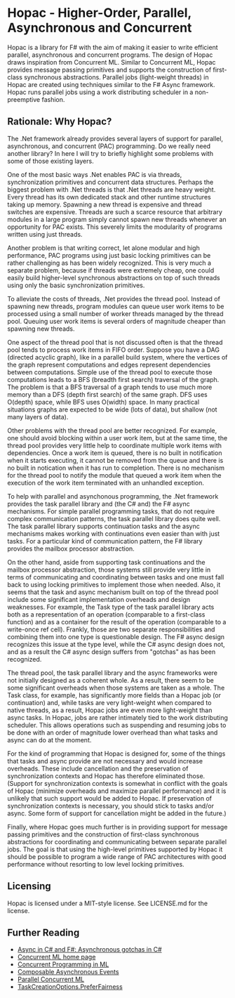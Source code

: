 Hopac - Higher-Order, Parallel, Asynchronous and Concurrent
===========================================================

Hopac is a library for F# with the aim of making it easier to write efficient
parallel, asynchronous and concurrent programs.  The design of Hopac draws
inspiration from Concurrent ML.  Similar to Concurrent ML, Hopac provides
message passing primitives and supports the construction of first-class
synchronous abstractions.  Parallel jobs (light-weight threads) in Hopac are
created using techniques similar to the F# Async framework.  Hopac runs
parallel jobs using a work distributing scheduler in a non-preemptive fashion.

Rationale: Why Hopac?
---------------------

The .Net framework already provides several layers of support for parallel,
asynchronous, and concurrent (PAC) programming.  Do we really need another
library?  In here I will try to briefly highlight some problems with some of
those existing layers.

One of the most basic ways .Net enables PAC is via threads, synchronization
primitives and concurrent data structures.  Perhaps the biggest problem with
.Net threads is that .Net threads are heavy weight.  Every thread has its own
dedicated stack and other runtime structures taking up memory.  Spawning a new
thread is expensive and thread switches are expensive.  Threads are such a
scarce resource that arbitrary modules in a large program simply cannot spawn
new threads whenever an opportunity for PAC exists.  This severely limits the
modularity of programs written using just threads.

Another problem is that writing correct, let alone modular and high
performance, PAC programs using just basic locking primitives can be rather
challenging as has been widely recognized.  This is very much a separate
problem, because if threads were extremely cheap, one could easily build
higher-level synchronous abstractions on top of such threads using only the
basic synchronization primitives.

To alleviate the costs of threads, .Net provides the thread pool.  Instead of
spawning new threads, program modules can queue user work items to be processed
using a small number of worker threads managed by the thread pool.  Queuing
user work items is several orders of magnitude cheaper than spawning new
threads.

One aspect of the thread pool that is not discussed often is that the thread
pool tends to process work items in FIFO order.  Suppose you have a DAG
(directed acyclic graph), like in a parallel build system, where the vertices
of the graph represent computations and edges represent dependencies between
computations.  Simple use of the thread pool to execute those computations
leads to a BFS (breadth first search) traversal of the graph.  The problem is
that a BFS traversal of a graph tends to use much more memory than a DFS
(depth first search) of the same graph.  DFS uses O(depth) space, while BFS
uses O(width) space.  In many practical situations graphs are expected to be
wide (lots of data), but shallow (not many layers of data).

Other problems with the thread pool are better recognized.  For example, one
should avoid blocking within a user work item, but at the same time, the thread
pool provides very little help to coordinate multiple work items with
dependencies.  Once a work item is queued, there is no built in notification
when it starts executing, it cannot be removed from the queue and there is no
built in notication when it has run to completion.  There is no mechanism for
the thread pool to notify the module that queued a work item when the execution
of the work item terminated with an unhandled exception.

To help with parallel and asynchonous programming, the .Net framework provides
the task parallel library and (the C# and) the F# async mechanisms.  For simple
parallel programming tasks, that do not require complex communication patterns,
the task parallel library does quite well.  The task parallel library supports
continuation tasks and the async mechanisms makes working with continuations
even easier than with just tasks.  For a particular kind of communication
pattern, the F# library provides the mailbox processor abstraction.

On the other hand, aside from supporting task continuations and the mailbox
processor abstraction, those systems still provide very little in terms of
communicating and coordinating between tasks and one must fall back to using
locking primitives to implement those when needed.  Also, it seems that the
task and async mechanism built on top of the thread pool include some
significant implementation overheads and design weaknesses.  For example, the
Task<T> type of the task parallel library acts both as a representation of an
operation (comparable to a first-class function) and as a container for the
result of the operation (comparable to a write-once ref cell).  Frankly, those
are two separate responsibilities and combining them into one type is
questionable design.  The F# async design recognizes this issue at the type
level, while the C# async design does not, and as a result the C# async design
suffers from "gotchas" as has been recognized.

The thread pool, the task parallel library and the async frameworks were not
initially designed as a coherent whole.  As a result, there seem to be some
significant overheads when those systems are taken as a whole.  The Task<T>
class, for example, has significantly more fields than a Hopac job (or
continuation) and, while tasks are very light-weight when compared to native
threads, as a result, Hopac jobs are even more light-weight than async tasks.
In Hopac, jobs are rather intimately tied to the work distributing scheduler.
This allows operations such as suspending and resuming jobs to be done with
an order of magnitude lower overhead than what tasks and async can do at the
moment.

For the kind of programming that Hopac is designed for, some of the things that
tasks and async provide are not necessary and would increase overheads.  These
include cancellation and the preservation of synchronization contexts and Hopac
has therefore eliminated those.  (Support for synchronization contexts is
somewhat in conflict with the goals of Hopac (minimize overheads and maximize
parallel performance) and it is unlikely that such support would be added to
Hopac.  If preservation of synchronization contexts is necessary, you should
stick to tasks and/or async.  Some form of support for cancellation might be
added in the future.)

Finally, where Hopac goes much further is in providing support for message
passing primitives and the construction of first-class synchronous abstractions
for coordinating and communicating between separate parallel jobs.  The goal
is that using the high-level primitives supported by Hopac it should be
possible to program a wide range of PAC architectures with good performance
without resorting to low level locking primitives.

Licensing
---------

Hopac is licensed under a MIT-style license.  See LICENSE.md for the license.

Further Reading
---------------

* [Async in C# and F#: Asynchronous gotchas in C#](http://tomasp.net/blog/csharp-async-gotchas.aspx/)
* [Concurrent ML home page](http://cml.cs.uchicago.edu/)
* [Concurrent Programming in ML](http://www.cambridge.org/us/academic/subjects/computer-science/distributed-networked-and-mobile-computing/concurrent-programming-ml)
* [Composable Asynchronous Events](http://multimlton.cs.purdue.edu/mML/Publications_files/pldi11.pdf)
* [Parallel Concurrent ML](http://manticore.cs.uchicago.edu/papers/icfp09-parallel-cml.pdf)
* [TaskCreationOptions.PreferFairness](http://blogs.msdn.com/b/pfxteam/archive/2009/07/07/9822857.aspx)
